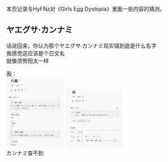 本页记录与HyFNz对《Girls Egg Dystopia》里面一些内容的猜测。

## ヤエグサ·カンナミ
话说回来，你认为那个ヤエグサ·カンナミ现实锚到底是什么名字  
我感觉这应该是个日文名  
就像须贺阳太一样  
  
我：  
<img src="./1.png" width="30%">
<img src="./2.png" width="30%">  
カンナミ查不到
